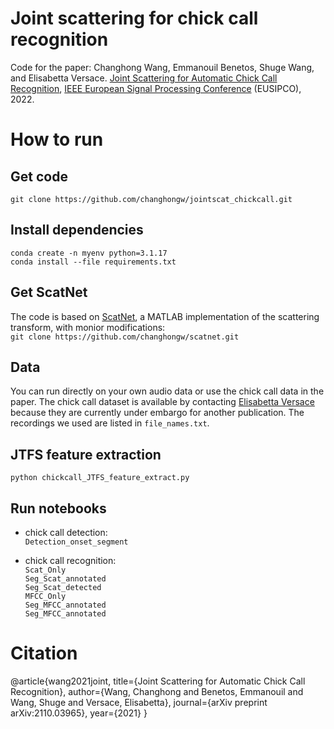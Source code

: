 # Joint scattering for chick call recognition

Code for the paper: Changhong Wang, Emmanouil Benetos, Shuge Wang, and Elisabetta Versace. [Joint Scattering for Automatic Chick Call Recognition](https://arxiv.org/abs/2110.03965), [IEEE European Signal Processing Conference](https://2022.eusipco.org/) (EUSIPCO), 2022.

# How to run
## Get code
`git clone https://github.com/changhongw/jointscat_chickcall.git`

## Install dependencies
`conda create -n myenv python=3.1.17`<br>
`conda install --file requirements.txt`

## Get ScatNet
The code is based on [ScatNet](https://www.di.ens.fr/data/software/scatnet/), a MATLAB implementation of the scattering transform, with monior modifications: <br>
`git clone https://github.com/changhongw/scatnet.git`

## Data
You can run directly on your own audio data or use the chick call data in the paper. The chick call dataset is available by contacting [Elisabetta Versace](https://www.preparedmindslab.org/people/elisabetta-versace) because they are currently under embargo for another publication. The recordings we used are listed in `file_names.txt`.  

## JTFS feature extraction
`python chickcall_JTFS_feature_extract.py`

## Run notebooks
- chick call detection: <br>
`Detection_onset_segment`

- chick call recognition:  <br>
`Scat_Only` <br>
`Seg_Scat_annotated` <br>
`Seg_Scat_detected` <br>
`MFCC_Only` <br>
`Seg_MFCC_annotated` <br>
`Seg_MFCC_annotated` <br>

# Citation
@article{wang2021joint,
  title={Joint Scattering for Automatic Chick Call Recognition},
  author={Wang, Changhong and Benetos, Emmanouil and Wang, Shuge and Versace, Elisabetta},
  journal={arXiv preprint arXiv:2110.03965},
  year={2021}
}
